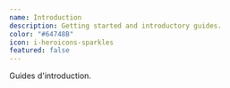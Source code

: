 ```yaml
---
name: Introduction
description: Getting started and introductory guides.
color: "#64748B"
icon: i-heroicons-sparkles
featured: false
---
```


Guides d'introduction.
